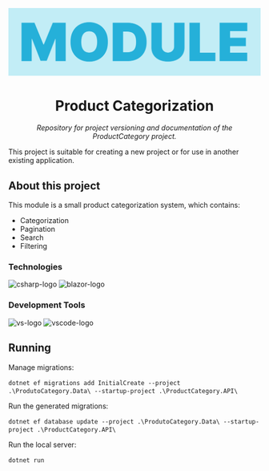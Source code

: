 [![Module Logo](https://github.com/BrunoFaria-DEV/DOCUMENTS/raw/main/MODULE.png)](https://github.com/BrunoFaria-DEV/DOCUMENTS)
<h1 align="center">Product Categorization</h1>
<p align="center"><i>Repository for project versioning and documentation of the ProductCategory project.</i></p>

This project is suitable for creating a new project or for use in another existing application.

##  About this project

This module is a small product categorization system, which contains:
- Categorization
- Pagination
- Search
- Filtering

### Technologies
<p display="inline-block">
  <img width="48" src="https://www.freeiconspng.com/uploads/c-logo-icon-18.png" alt="csharp-logo"/>
  <img width="48" src="https://upload.wikimedia.org/wikipedia/commons/d/d0/Blazor.png" alt="blazor-logo"/>
</p>
                                                                                                  
### Development Tools

<p display="inline-block">
  <img width="48" src="https://static.wikia.nocookie.net/logopedia/images/e/ec/Microsoft_Visual_Studio_2022.svg" alt="vs-logo"/>
  <img width="48" src="https://upload.wikimedia.org/wikipedia/commons/thumb/9/9a/Visual_Studio_Code_1.35_icon.svg/2048px-Visual_Studio_Code_1.35_icon.svg.png" alt="vscode-logo"/>
</p>

## Running
Manage migrations:
```
dotnet ef migrations add InitialCreate --project .\ProdutoCategory.Data\ --startup-project .\ProductCategory.API\
```
Run the generated migrations:
```
dotnet ef database update --project .\ProdutoCategory.Data\ --startup-project .\ProductCategory.API\
```
Run the local server:
```
dotnet run
```